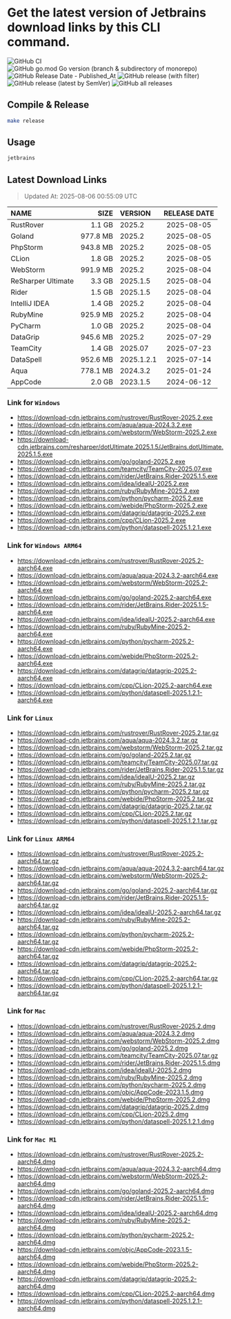 # Get the latest version of Jetbrains download links by this CLI command.

![GitHub CI](https://github.com/designinlife/jetbrains/actions/workflows/ci.yml/badge.svg)
![GitHub go.mod Go version (branch & subdirectory of monorepo)](https://img.shields.io/github/go-mod/go-version/designinlife/jetbrains/master)
![GitHub Release Date - Published_At](https://img.shields.io/github/release-date/designinlife/jetbrains)
![GitHub release (with filter)](https://img.shields.io/github/v/release/designinlife/jetbrains)
![GitHub release (latest by SemVer)](https://img.shields.io/github/downloads/designinlife/jetbrains/v1.1.12/total)
![GitHub all releases](https://img.shields.io/github/downloads/designinlife/jetbrains/total)

## Compile & Release

```bash
make release
```

## Usage

```bash
jetbrains
```

## Latest Download Links

> Updated At: 2025-08-06 00:55:09 UTC

| NAME | SIZE | VERSION | RELEASE DATE |
| :-- | --: | :-- | :--: |
| RustRover | 1.1 GB | 2025.2 | 2025-08-05 |
| Goland | 977.8 MB | 2025.2 | 2025-08-05 |
| PhpStorm | 943.8 MB | 2025.2 | 2025-08-05 |
| CLion | 1.8 GB | 2025.2 | 2025-08-05 |
| WebStorm | 991.9 MB | 2025.2 | 2025-08-04 |
| ReSharper Ultimate | 3.3 GB | 2025.1.5 | 2025-08-04 |
| Rider | 1.5 GB | 2025.1.5 | 2025-08-04 |
| IntelliJ IDEA | 1.4 GB | 2025.2 | 2025-08-04 |
| RubyMine | 925.9 MB | 2025.2 | 2025-08-04 |
| PyCharm | 1.0 GB | 2025.2 | 2025-08-04 |
| DataGrip | 945.6 MB | 2025.2 | 2025-07-29 |
| TeamCity | 1.4 GB | 2025.07 | 2025-07-23 |
| DataSpell | 952.6 MB | 2025.1.2.1 | 2025-07-14 |
| Aqua | 778.1 MB | 2024.3.2 | 2025-01-24 |
| AppCode | 2.0 GB | 2023.1.5 | 2024-06-12 |

### Link for `Windows`

* <https://download-cdn.jetbrains.com/rustrover/RustRover-2025.2.exe>
* <https://download-cdn.jetbrains.com/aqua/aqua-2024.3.2.exe>
* <https://download-cdn.jetbrains.com/webstorm/WebStorm-2025.2.exe>
* <https://download-cdn.jetbrains.com/resharper/dotUltimate.2025.1.5/JetBrains.dotUltimate.2025.1.5.exe>
* <https://download-cdn.jetbrains.com/go/goland-2025.2.exe>
* <https://download-cdn.jetbrains.com/teamcity/TeamCity-2025.07.exe>
* <https://download-cdn.jetbrains.com/rider/JetBrains.Rider-2025.1.5.exe>
* <https://download-cdn.jetbrains.com/idea/ideaIU-2025.2.exe>
* <https://download-cdn.jetbrains.com/ruby/RubyMine-2025.2.exe>
* <https://download-cdn.jetbrains.com/python/pycharm-2025.2.exe>
* <https://download-cdn.jetbrains.com/webide/PhpStorm-2025.2.exe>
* <https://download-cdn.jetbrains.com/datagrip/datagrip-2025.2.exe>
* <https://download-cdn.jetbrains.com/cpp/CLion-2025.2.exe>
* <https://download-cdn.jetbrains.com/python/dataspell-2025.1.2.1.exe>

### Link for `Windows ARM64`

* <https://download-cdn.jetbrains.com/rustrover/RustRover-2025.2-aarch64.exe>
* <https://download-cdn.jetbrains.com/aqua/aqua-2024.3.2-aarch64.exe>
* <https://download-cdn.jetbrains.com/webstorm/WebStorm-2025.2-aarch64.exe>
* <https://download-cdn.jetbrains.com/go/goland-2025.2-aarch64.exe>
* <https://download-cdn.jetbrains.com/rider/JetBrains.Rider-2025.1.5-aarch64.exe>
* <https://download-cdn.jetbrains.com/idea/ideaIU-2025.2-aarch64.exe>
* <https://download-cdn.jetbrains.com/ruby/RubyMine-2025.2-aarch64.exe>
* <https://download-cdn.jetbrains.com/python/pycharm-2025.2-aarch64.exe>
* <https://download-cdn.jetbrains.com/webide/PhpStorm-2025.2-aarch64.exe>
* <https://download-cdn.jetbrains.com/datagrip/datagrip-2025.2-aarch64.exe>
* <https://download-cdn.jetbrains.com/cpp/CLion-2025.2-aarch64.exe>
* <https://download-cdn.jetbrains.com/python/dataspell-2025.1.2.1-aarch64.exe>

### Link for `Linux`

* <https://download-cdn.jetbrains.com/rustrover/RustRover-2025.2.tar.gz>
* <https://download-cdn.jetbrains.com/aqua/aqua-2024.3.2.tar.gz>
* <https://download-cdn.jetbrains.com/webstorm/WebStorm-2025.2.tar.gz>
* <https://download-cdn.jetbrains.com/go/goland-2025.2.tar.gz>
* <https://download-cdn.jetbrains.com/teamcity/TeamCity-2025.07.tar.gz>
* <https://download-cdn.jetbrains.com/rider/JetBrains.Rider-2025.1.5.tar.gz>
* <https://download-cdn.jetbrains.com/idea/ideaIU-2025.2.tar.gz>
* <https://download-cdn.jetbrains.com/ruby/RubyMine-2025.2.tar.gz>
* <https://download-cdn.jetbrains.com/python/pycharm-2025.2.tar.gz>
* <https://download-cdn.jetbrains.com/webide/PhpStorm-2025.2.tar.gz>
* <https://download-cdn.jetbrains.com/datagrip/datagrip-2025.2.tar.gz>
* <https://download-cdn.jetbrains.com/cpp/CLion-2025.2.tar.gz>
* <https://download-cdn.jetbrains.com/python/dataspell-2025.1.2.1.tar.gz>

### Link for `Linux ARM64`

* <https://download-cdn.jetbrains.com/rustrover/RustRover-2025.2-aarch64.tar.gz>
* <https://download-cdn.jetbrains.com/aqua/aqua-2024.3.2-aarch64.tar.gz>
* <https://download-cdn.jetbrains.com/webstorm/WebStorm-2025.2-aarch64.tar.gz>
* <https://download-cdn.jetbrains.com/go/goland-2025.2-aarch64.tar.gz>
* <https://download-cdn.jetbrains.com/rider/JetBrains.Rider-2025.1.5-aarch64.tar.gz>
* <https://download-cdn.jetbrains.com/idea/ideaIU-2025.2-aarch64.tar.gz>
* <https://download-cdn.jetbrains.com/ruby/RubyMine-2025.2-aarch64.tar.gz>
* <https://download-cdn.jetbrains.com/python/pycharm-2025.2-aarch64.tar.gz>
* <https://download-cdn.jetbrains.com/webide/PhpStorm-2025.2-aarch64.tar.gz>
* <https://download-cdn.jetbrains.com/datagrip/datagrip-2025.2-aarch64.tar.gz>
* <https://download-cdn.jetbrains.com/cpp/CLion-2025.2-aarch64.tar.gz>
* <https://download-cdn.jetbrains.com/python/dataspell-2025.1.2.1-aarch64.tar.gz>

### Link for `Mac`

* <https://download-cdn.jetbrains.com/rustrover/RustRover-2025.2.dmg>
* <https://download-cdn.jetbrains.com/aqua/aqua-2024.3.2.dmg>
* <https://download-cdn.jetbrains.com/webstorm/WebStorm-2025.2.dmg>
* <https://download-cdn.jetbrains.com/go/goland-2025.2.dmg>
* <https://download-cdn.jetbrains.com/teamcity/TeamCity-2025.07.tar.gz>
* <https://download-cdn.jetbrains.com/rider/JetBrains.Rider-2025.1.5.dmg>
* <https://download-cdn.jetbrains.com/idea/ideaIU-2025.2.dmg>
* <https://download-cdn.jetbrains.com/ruby/RubyMine-2025.2.dmg>
* <https://download-cdn.jetbrains.com/python/pycharm-2025.2.dmg>
* <https://download-cdn.jetbrains.com/objc/AppCode-2023.1.5.dmg>
* <https://download-cdn.jetbrains.com/webide/PhpStorm-2025.2.dmg>
* <https://download-cdn.jetbrains.com/datagrip/datagrip-2025.2.dmg>
* <https://download-cdn.jetbrains.com/cpp/CLion-2025.2.dmg>
* <https://download-cdn.jetbrains.com/python/dataspell-2025.1.2.1.dmg>

### Link for `Mac M1`

* <https://download-cdn.jetbrains.com/rustrover/RustRover-2025.2-aarch64.dmg>
* <https://download-cdn.jetbrains.com/aqua/aqua-2024.3.2-aarch64.dmg>
* <https://download-cdn.jetbrains.com/webstorm/WebStorm-2025.2-aarch64.dmg>
* <https://download-cdn.jetbrains.com/go/goland-2025.2-aarch64.dmg>
* <https://download-cdn.jetbrains.com/rider/JetBrains.Rider-2025.1.5-aarch64.dmg>
* <https://download-cdn.jetbrains.com/idea/ideaIU-2025.2-aarch64.dmg>
* <https://download-cdn.jetbrains.com/ruby/RubyMine-2025.2-aarch64.dmg>
* <https://download-cdn.jetbrains.com/python/pycharm-2025.2-aarch64.dmg>
* <https://download-cdn.jetbrains.com/objc/AppCode-2023.1.5-aarch64.dmg>
* <https://download-cdn.jetbrains.com/webide/PhpStorm-2025.2-aarch64.dmg>
* <https://download-cdn.jetbrains.com/datagrip/datagrip-2025.2-aarch64.dmg>
* <https://download-cdn.jetbrains.com/cpp/CLion-2025.2-aarch64.dmg>
* <https://download-cdn.jetbrains.com/python/dataspell-2025.1.2.1-aarch64.dmg>
